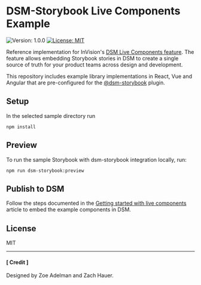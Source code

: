 
# DSM-Storybook Live Components Example

![Version: 1.0.0](https://img.shields.io/badge/version-1.0.0-brightgreen.svg)
[![License: MIT](https://img.shields.io/badge/License-MIT-yellow.svg)](https://github.com/InVisionApp/dsm-storybook-example-library/blob/master/LICENSE.txt)

Reference implementation for InVision's [DSM Live Components feature](https://support.invisionapp.com/hc/en-us/articles/360028214732).  The feature allows embedding Storybook stories in DSM to create a single source of truth for your product teams across design and development. 

This repository includes example library implementations in React, Vue and Angular that are pre-configured for the [@dsm-storybook](https://www.npmjs.com/package/@invisionapp/dsm-storybook) plugin. 

## Setup

In the selected sample directory run

```
npm install
```

## Preview

To run the sample Storybook with dsm-storybook integration locally, run:

```
npm run dsm-storybook:preview
```

## Publish to DSM

Follow the steps documented in the [Getting started with live components](https://support.invisionapp.com/hc/en-us/articles/360028509991) article to embed the example components in DSM. 

## License

MIT 

---
#### [ Credit ]

Designed by Zoe Adelman and Zach Hauer.
